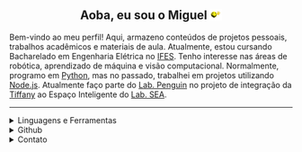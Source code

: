 <h2 align="center">
Aoba, eu sou o Miguel
<img src="xmm.webp" style="display:inline-block; height:1em; width:auto;transform:translate(0, 0.1em)">
</h2>

Bem-vindo ao meu perfil! Aqui, armazeno conteúdos de projetos pessoais, trabalhos acadêmicos e materiais de aula. Atualmente, estou cursando Bacharelado em Engenharia Elétrica no [IFES](https://guarapari.ifes.edu.br). Tenho interesse nas áreas de robótica, aprendizado de máquina e visão computacional. Normalmente, programo em [Python](https://www.python.org/), mas no passado, trabalhei em projetos utilizando [Node.js](https://www.nodejs.org). Atualmente faço parte do [Lab. Penguin](https://www.eletroifes.com.br/penguin) no projeto de integração da [Tiffany](https://github.com/Penguin-Lab/tiffany) ao Espaço Inteligente do [Lab. SEA](https://github.com/labsea). 

---
<details>
    <summary> Linguagens e Ferramentas </summary>
    <br>
        <p align="center">
            <a href="https://www.python.org/">
                <img src="https://cdn.jsdelivr.net/gh/devicons/devicon/icons/python/python-original.svg" alt="Python" height="40" width="40" />
            </a>
            <a href="https://code.visualstudio.com/">
                <img src="https://cdn.jsdelivr.net/gh/devicons/devicon/icons/vscode/vscode-original.svg" alt="VSCode" height="40" width="40" />
            </a>
            <a href="https://www.markdownguide.org/">
                <img src="https://cdn.jsdelivr.net/gh/devicons/devicon/icons/markdown/markdown-original.svg" alt="Markdown" height="40" width="40" />
            </a>
            <a href="https://opencv.org/">
                <img src="https://cdn.jsdelivr.net/gh/devicons/devicon/icons/opencv/opencv-original.svg" alt="OpenCV" height="40" width="40" />
            </a>
            <a href="https://numpy.org/">
                <img src="https://cdn.jsdelivr.net/gh/devicons/devicon/icons/numpy/numpy-original.svg" alt="Numpy" height="40" width="40" />
            </a>
            <a href="https://github.com/">
                <img src="https://cdn.jsdelivr.net/gh/devicons/devicon/icons/github/github-original.svg" alt="Github" height="40" width="40" />
            </a>
            <a href="https://git-scm.com/">
                <img src="https://cdn.jsdelivr.net/gh/devicons/devicon/icons/git/git-original.svg" alt="Git" height="40" width="40" />
            </a>
            <a href="https://www.latex-project.org/">
                <img src="https://cdn.jsdelivr.net/gh/devicons/devicon/icons/latex/latex-original.svg" alt="LaTeX" height="40" width="40" />
            </a>
            <a href="https://www.docker.com/">
                <img src="https://cdn.jsdelivr.net/gh/devicons/devicon/icons/docker/docker-original.svg" alt="Docker" height="40" width="40" />
            </a>
            <a href="https://kubernetes.io/">
                <img src="https://cdn.jsdelivr.net/gh/devicons/devicon/icons/kubernetes/kubernetes-plain.svg" alt="Kubernetes" height="40" width="40" />
            </a>
            <a href="https://ubuntu.com/">
                <img src="https://cdn.jsdelivr.net/gh/devicons/devicon/icons/ubuntu/ubuntu-plain.svg" alt="Ubuntu" height="40" width="40" />
            </a>
            <a href="https://www.linux.org/">
                <img src="https://cdn.jsdelivr.net/gh/devicons/devicon/icons/linux/linux-original.svg" alt="Linux" height="40" width="40" />
            </a>
            <a href="https://nodejs.org/">
                <img src="https://cdn.jsdelivr.net/gh/devicons/devicon/icons/nodejs/nodejs-original.svg" alt="Node.js" height="40" width="40" />
            </a>
            <a href="https://www.raspberrypi.com/">
                <img src="https://cdn.jsdelivr.net/gh/devicons/devicon/icons/raspberrypi/raspberrypi-original.svg" alt="Raspberry Pi" height="40" width="40" />
            </a>
            <a href="https://www.arduino.cc/">
                <img src="https://cdn.jsdelivr.net/gh/devicons/devicon/icons/arduino/arduino-original.svg" alt="Arduino" height="40" width="40" />
            </a>
        </p>
    <br>
</details>

<details>
    <summary> Github </summary>
    <br>
        <p align="center">
            <a href="https://github.com/MiguelGrigorio">
                <img alt="Minhas estatísticas" src="https://github-readme-stats.vercel.app/api?username=MiguelGrigorio&theme=vue-dark&show_icons=true&line_height=27&count_private=true" height="180em" />
            </a>
            <a href="https://github.com/MiguelGrigorio">
                <img alt="Linguagens que eu uso" src="https://github-readme-stats.vercel.app/api/top-langs/?username=MiguelGrigorio&layout=compact&theme=vue-dark&show_icons=true&line_height=27" height="180em"  />
            </a>
        </p>
    <br>
</details>

<details>
    <summary> Contato </summary>
    <br>
        <p align="center">
            <a href="mailto:miguelgrigorio@hotmail.com">
                <img src="https://img.shields.io/badge/Gmail-D14836?style=for-the-badge&logo=gmail&logoColor=white" alt="E-mail"/>
            </a>
            <a href="https://www.linkedin.com/in/miguelgrigorio">
                <img src="https://img.shields.io/badge/LinkedIn-0077B5?style=for-the-badge&logo=linkedin&logoColor=white" alt="Linkedin"/>
            </a>
            <a href="https://x.com/migas_027">
                <img src="https://img.shields.io/badge/X-%23000000.svg?style=for-the-badge&logo=x&logoColor=white" alt="X (Twitter)"/>
            </a>
            <a href="https://discord.com/users/1033708234923585557">
                <img src="https://img.shields.io/badge/Discord-5865F2?style=for-the-badge&logo=discord&logoColor=white" alt="Discord"/>
            </a>
        </p>
    <br>
</details>
